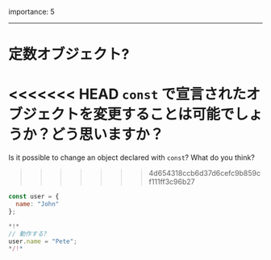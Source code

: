 importance: 5

---

# 定数オブジェクト?

<<<<<<< HEAD
`const` で宣言されたオブジェクトを変更することは可能でしょうか？どう思いますか？
=======
Is it possible to change an object declared with `const`? What do you think?
>>>>>>> 4d654318ccb6d37d6cefc9b859cf111ff3c96b27

```js
const user = {
  name: "John"
};

*!*
// 動作する?
user.name = "Pete";
*/!*
```
